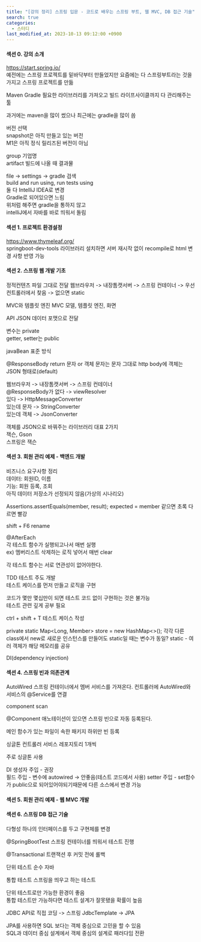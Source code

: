 ```yaml
---
title: "[강의 정리] 스프링 입문 - 코드로 배우는 스프링 부트, 웹 MVC, DB 접근 기술"
search: true
categories: 
  - 스터디
last_modified_at: 2023-10-13 09:12:00 +0900
---
```


#### 섹션 0. 강의 소개

https://start.spring.io/  
예전에는 스프링 프로젝트를 밑바닥부터 만들었지만 요즘에는 다 스프링부트라는 것을 가지고 스프링 프로젝트를 만듦

Maven
Gradle
필요한 라이브러리를 가져오고 빌드 라이프사이클까지 다 관리해주는 툴

과거에는 maven을 많이 썼으나 최근에는 gradle을 많이 씀

버전 선택  
snapshot은 아직 만들고 있는 버전  
M1은 아직 정식 릴리즈된 버전이 아님  

group 기업명   
artifact 빌드에 나올 때 결과물

file -> settings -> gradle 검색  
build and run using, run tests using  
둘 다 IntelliJ IDEA로 변경  
Gradle로 되어있으면 느림  
위처럼 해주면 gradle을 통하지 않고  
intelliJ에서 자바를 바로 띄워서 돌림

#### 섹션 1. 프로젝트 환경설정

https://www.thymeleaf.org/  
springboot-dev-tools 라이브러리 설치하면 서버 재시작 없이 recompile로 html 변경 사항 반영 가능

#### 섹션 2. 스프링 웹 개발 기초

정적컨텐츠
파일 그대로 전달
웹브라우저 -> 내장톰캣서버 -> 스프링 컨테이너 -> 우선 컨트롤러에서 찾음 -> 없으면 static

MVC와 템플릿 엔진
MVC 모델, 템플릿 엔진, 화면

API
JSON 데이터 포맷으로 전달

변수는 private  
getter, setter는 public

javaBean 표준 방식

@ResponseBody
return 문자 or 객체
문자는 문자 그대로 http body에
객체는 JSON 형태로(default)

웹브라우저 -> 내장톰캣서버 -> 스프링 컨테이너  
@ResponseBody가 없다 -> viewResolver  
있다 -> HttpMessageConverter  
  있는데 문자 -> StringConverter  
  있는데 객체 -> JsonConverter

객체를 JSON으로 바꿔주는 라이브러리 대표 2가지  
잭슨, Gson  
스프링은 잭슨

#### 섹션 3. 회원 관리 예제 - 백엔드 개발

비즈니스 요구사항 정리  
데이터: 회원ID, 이름  
기능: 회원 등록, 조회  
아직 데이터 저장소가 선정되지 않음(가상의 시나리오)  

Assertions.assertEquals(member, result);
expected = member
같으면 초록 다르면 빨강

shift + F6 rename

@AfterEach  
각 테스트 함수가 실행되고나서 매번 실행  
ex) 멤버리스트 삭제하는 로직 넣어서 매번 clear  

각 테스트 함수는 서로 연관성이 없어야한다.  

TDD 테스트 주도 개발  
테스트 케이스를 먼저 만들고 로직을 구현  

코드가 몇만 몇십만이 되면 테스트 코드 없이 구현하는 것은 불가능  
테스트 관련 깊게 공부 필요  

ctrl + shift + T
테스트 케이스 작성

private static Map<Long, Member> store = new HashMap<>();
각각 다른 class에서 new로 새로운 인스턴스를 만들어도 static일 때는 변수가 동일?
static - 여러 객체가 해당 메모리를 공유

DI(dependency injection)

#### 섹션 4. 스프링 빈과 의존관계

AutoWired
스프링 컨테이너에서 멤버 서비스를 가져온다.
컨트롤러에 AutoWired와 서비스의 @Service를 연결

component scan

@Component 애노테이션이 있으면 스프링 빈으로 자동 등록된다.

메인 함수가 있는 파일이 속한 패키지 하위만 빈 등록

싱글톤
컨트롤러 서비스 레포지토리 1개씩

주로 싱글톤 사용

DI
생성자 주입 - 권장  
필드 주입 - 변수에 autowired -> 안좋음(테스트 코드에서 사용) 
setter 주입 - set함수가 public으로 되어있어야되기때문에 다른 소스에서 변경 가능


#### 섹션 5. 회원 관리 예제 - 웹 MVC 개발

#### 섹션 6. 스프링 DB 접근 기술

다형성
하나의 인터페이스를 두고 구현체를 변경

@SpringBootTest
스프링 컨테이너를 띄워서 테스트 진행

@Transactional
트랜잭션 후 커밋 전에 롤백

단위 테스트
순수 자바

통합 테스트
스프링을 띄우고 하는 테스트

단위 테스트로만 가능한 환경이 좋음  
통합 테스트만 가능하다면 테스트 설계가 잘못됐을 확률이 높음

 JDBC API로 직접 코딩 -> 스프링 JdbcTemplate -> JPA

 JPA를 사용하면 SQL 보다는 객체 중심으로 고민을 할 수 있음  
 SQL과 데이터 중심 설계에서 객체 중심의 설계로 패러다임 전환